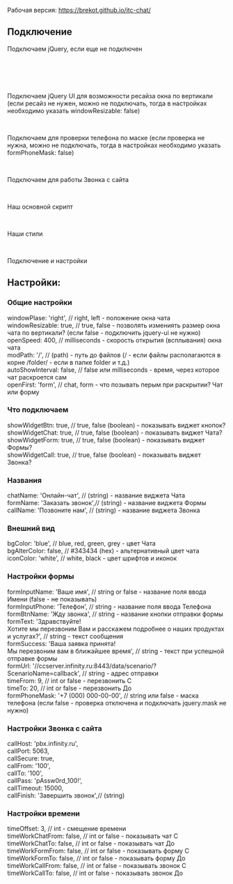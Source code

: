 Рабочая версия: https://brekot.github.io/itc-chat/

<h2>Подключение</h2>

Подключаем jQuery, если еще не подключен

<pre>
<script src="https://code.jquery.com/jquery-1.12.4.min.js"></script>
</pre>
<br>

Подключаем jQuery UI для возможности ресайза окна по вертикали (если ресайз не нужен, можно не подключать, тогда в настройках необходимо указать windowResizable: false)

<script src="https://code.jquery.com/ui/1.11.4/jquery-ui.min.js"></script>

<br>

Подключаем для проверки телефона по маске (если проверка не нужна, можно не подключать, тогда в настройках необходимо указать formPhoneMask: false)

<script src="./js/jquery.mask.min.js"></script>

<br>

Подключаем для работы Звонка с сайта

<script src="./js/infinity.click.to.call.js"></script>

<br>

Наш основной скрипт

<script src="./js/script.js"></script>

<br>

Наши стили

<link rel="stylesheet" type="text/css" href="./css/style.css">

<br>

Подключение и настройки<br>

<script type="text/javascript">
$(function(){

	$('body').itOnlineCons({
		chatPath: 'chat.html'
	});
})
</script>

<h2>Настройки:</h2>

<h3>Общие настройки</h3>
windowPlase: 'right',       // right, left - положение окна чата<br>
windowResizable: true,      // true, false - позволять измениять размер окна чата по вертикали? (если false - подключить jquery-ui не нужно)<br>
openSpeed: 400,             // milliseconds - скорость открытия (всплывания) окна чата<br>
modPath: '/',               // (path) - путь до файлов (/ - если файлы располагаются в корне /folder/ - если в папке folder и т.д.)<br>
autoShowInterval: false,    // false или milliseconds - время, через которое чат раскроется сам<br>
openFirst: 'form',          // chat, form - что позывать перым при раскрытии? Чат или форму<br>
<h3>Что подключаем</h3>
showWidgetBtn: true,        // true, false (boolean) - показывать виджет кнопок?<br>
showWidgetChat: true,       // true, false (boolean) - показывать виджет Чата?<br>
showWidgetForm: true,       // true, false (boolean) - показывать виджет Формы?<br>
showWidgetCall: true,       // true, false (boolean) - показывать виджет Звонка?<br>
<h3>Названия</h3>
chatName: 'Онлайн-чат',     // (string) - название виджета Чата<br>
formName: 'Заказать звонок',// (string) - название виджета Формы<br>
callName: 'Позвоните нам',  // (string) - название виджета Звонка<br>
<h3>Внешний вид</h3>
bgColor: 'blue',            // blue, red, green, grey - цвет Чата<br>
bgAlterColor: false,        // #343434 (hex) - альтернативный цвет чата<br>
iconColor: 'white',         // white, black - цвет шрифтов и иконок<br>
<h3>Настройки формы</h3>
formInputName: 'Ваше имя',  // string or false - название поля ввода Имени (false - не показывать)<br>
formInputPhone: 'Телефон',  // string - название поля ввода Телефона<br>
formBtnName: 'Жду звонка',  // string - название кнопки отправки формы<br>
formText: 'Здравствуйте!<br>Хотите мы перезвоним Вам и расскажем подробнее о наших продуктах и услугах?', // string - текст сообщения<br>
formSuccess: 'Ваша заявка принята!<br>Мы перезвоним вам в ближайшее время', // string - текст при успешной отправке формы<br>
formUrl: '//ccserver.infinity.ru:8443/data/scenario/?ScenarioName=callback', // string - адрес отправки<br>
timeFrom: 9,                // int or false - перезвонить С<br>
timeTo: 20,                 // int or false - перезвонить До<br>
formPhoneMask: '+7 (000) 000-00-00', // string или false - маска телефона (если false - проверка отключена и подключать jquery.mask не нужно)<br>
<h3>Настройки Звонка с сайта</h3>
callHost: 'pbx.infinity.ru',<br>
callPort: 5063,<br>
callSecure: true,<br>
callFrom: '100',<br>
callTo: '100',<br>
callPass: 'pAssw0rd_100!',<br>
callTimeout: 15000,<br>
callFinish: 'Завершить звонок',// (string)<br>
<h3>Настройки времени</h3>
timeOffset: 3,              // int - смещение времени<br>
timeWorkChatFrom: false,    // int or false - показывать чат С<br>
timeWorkChatTo: false,      // int or false - показывать чат До<br>
timeWorkFormFrom: false,    // int or false - показывать форму С<br>
timeWorkFormTo: false,      // int or false - показывать форму До<br>
timeWorkCallFrom: false,    // int or false - показывать звонок С<br>
timeWorkCallTo: false,      // int or false - показывать звонок До